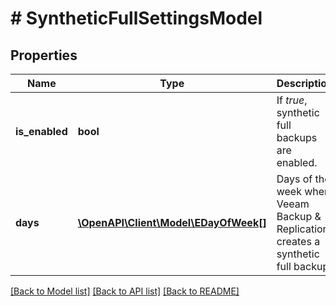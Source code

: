 # # SyntheticFullSettingsModel

## Properties

Name | Type | Description | Notes
------------ | ------------- | ------------- | -------------
**is_enabled** | **bool** | If *true*, synthetic full backups are enabled. |
**days** | [**\OpenAPI\Client\Model\EDayOfWeek[]**](EDayOfWeek.md) | Days of the week when Veeam Backup &amp; Replication creates a synthetic full backup. | [optional]

[[Back to Model list]](../../README.md#models) [[Back to API list]](../../README.md#endpoints) [[Back to README]](../../README.md)
